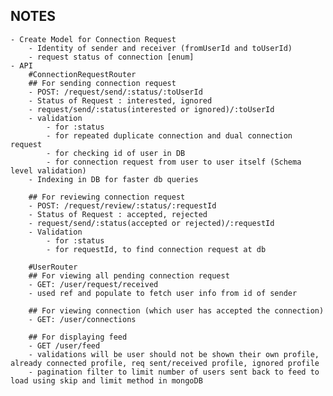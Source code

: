 ## NOTES

    - Create Model for Connection Request
        - Identity of sender and receiver (fromUserId and toUserId)
        - request status of connection [enum]
    - API
        #ConnectionRequestRouter
        ## For sending connection request
        - POST: /request/send/:status/:toUserId
        - Status of Request : interested, ignored
        - request/send/:status(interested or ignored)/:toUserId
        - validation
            - for :status
            - for repeated duplicate connection and dual connection request
            - for checking id of user in DB
            - for connection request from user to user itself (Schema level validation)
        - Indexing in DB for faster db queries

        ## For reviewing connection request
        - POST: /request/review/:status/:requestId
        - Status of Request : accepted, rejected
        - request/send/:status(accepted or rejected)/:requestId
        - Validation
            - for :status
            - for requestId, to find connection request at db

        #UserRouter
        ## For viewing all pending connection request
        - GET: /user/request/received
        - used ref and populate to fetch user info from id of sender

        ## For viewing connection (which user has accepted the connection)
        - GET: /user/connections

        ## For displaying feed
        - GET /user/feed
        - validations will be user should not be shown their own profile, already connected profile, req sent/received profile, ignored profile
        - pagination filter to limit number of users sent back to feed to load using skip and limit method in mongoDB
